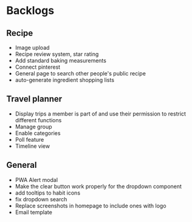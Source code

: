 # Backlogs

## Recipe

- Image upload
- Recipe review system, star rating
- Add standard baking measurements
- Connect pinterest
- General page to search other people's public recipe
- auto-generate ingredient shopping lists

## Travel planner

- Display trips a member is part of and use their permission to restrict different functions
- Manage group
- Enable categories
- Poll feature
- Timeline view

## General

- PWA Alert modal
- Make the clear button work properly for the dropdown component
- add tooltips to habit icons
- fix dropdown search
- Replace screenshots in homepage to include ones with logo
- Email template
